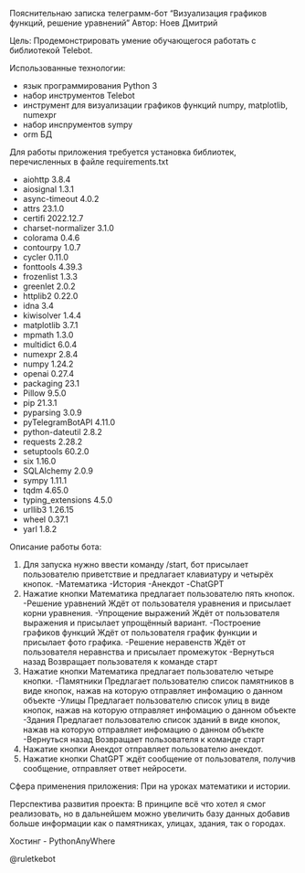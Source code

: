 Пояснительнаю записка телеграмм-бот “Визуализация графиков функций, решение уравнений”
Автор: Ноев Дмитрий

Цель: Продемонстрировать умение обучающегося работать с библиотекой Telebot.

Использованные технологии:
- язык программирования Python 3
- набор инструментов Telebot
- инструмент для визуализации графиков функций numpy, matplotlib, numexpr
- набор инcnрументов sympy
- orm БД

Для работы приложения требуется установка библиотек, перечисленных в файле
requirements.txt
- aiohttp            3.8.4
- aiosignal          1.3.1
- async-timeout      4.0.2
- attrs              23.1.0
- certifi            2022.12.7
- charset-normalizer 3.1.0
- colorama           0.4.6
- contourpy          1.0.7
- cycler             0.11.0
- fonttools          4.39.3
- frozenlist         1.3.3
- greenlet           2.0.2
- httplib2           0.22.0
- idna               3.4
- kiwisolver         1.4.4
- matplotlib         3.7.1
- mpmath             1.3.0
- multidict          6.0.4
- numexpr            2.8.4
- numpy              1.24.2
- openai             0.27.4
- packaging          23.1
- Pillow             9.5.0
- pip                21.3.1
- pyparsing          3.0.9
- pyTelegramBotAPI   4.11.0
- python-dateutil    2.8.2
- requests           2.28.2
- setuptools         60.2.0
- six                1.16.0
- SQLAlchemy         2.0.9
- sympy              1.11.1
- tqdm               4.65.0
- typing_extensions  4.5.0
- urllib3            1.26.15
- wheel              0.37.1
- yarl               1.8.2

Описание работы бота:
1. Для запуска нужно ввести команду /start, бот присылает пользователю приветствие и предлагает клавиатуру и четырёх кнопок.
	-Математика
	-История
	-Анекдот
	-ChatGPT
2. Нажатие кнопки Математика предлагает пользователю пять кнопок.
    -Решение уравнений
        Ждёт от пользователя уравнения и присылает корни уравнения.
    -Упрощение выражений
        Ждёт от пользователя выражения и присылает упрощённый вариант.
    -Построение графиков функций
        Ждёт от пользователя график функции и присылает фото графика.
    -Решение неравенств
        Ждёт от пользователя неравнства и присылает промежуток
    -Вернуться назад
        Возвращает пользователя к команде старт
3. Нажатие кнопки Математика предлагает пользователю четыре кнопки.
    -Памятники
        Предлагает пользователю список памятников в виде кнопок, нажав на которую отправляет инфомацию о данном объекте
    -Улицы
        Предлагает пользователю список улиц в виде кнопок, нажав на которую отправляет инфомацию о данном объекте
    -Здания
        Предлагает пользователю список зданий в виде кнопок, нажав на которую отправляет инфомацию о данном объекте
    -Вернуться назад
        Возвращает пользователя к команде старт
4. Нажатие кнопки Анекдот отправляет пользователю анекдот.
5. Нажатие кнопки ChatGPT ждёт сообщение от пользователя, получив сообщение, отправляет ответ нейросети.

Сфера применения приложения:
При на уроках математики и истории.

Перспектива развития проекта:
В принципе всё что хотел я смог реализовать, но в дальнейшем можно увеличить базу данных добавив больше информации как о памятниках, улицах, здания, так о городах.

Хостинг - PythonAnyWhere

@ruletkebot

